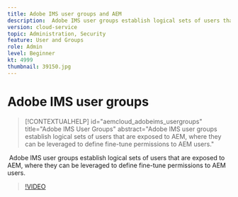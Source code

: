```yaml
---
title: Adobe IMS user groups and AEM
description:  Adobe IMS user groups establish logical sets of users that are exposed to AEM, where they can be leveraged to define fine-tune permissions to AEM users.
version: cloud-service
topic: Administration, Security
feature: User and Groups
role: Admin
level: Beginner
kt: 4999
thumbnail: 39150.jpg
---
```


# Adobe IMS user groups

>[!CONTEXTUALHELP]
>id="aemcloud_adobeims_usergroups"
>title="Adobe IMS User Groups"
>abstract="Adobe IMS user groups establish logical sets of users that are exposed to AEM, where they can be leveraged to define fine-tune permissions to AEM users."

 Adobe IMS user groups establish logical sets of users that are exposed to AEM, where they can be leveraged to define fine-tune permissions to AEM users.

>[!VIDEO](https://video.tv.adobe.com/v/39150/?quality=12&learn=on)
